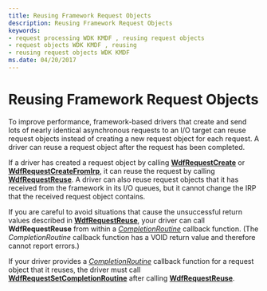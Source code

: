 ```yaml
---
title: Reusing Framework Request Objects
description: Reusing Framework Request Objects
keywords:
- request processing WDK KMDF , reusing request objects
- request objects WDK KMDF , reusing
- reusing request objects WDK KMDF
ms.date: 04/20/2017
---
```


# Reusing Framework Request Objects





To improve performance, framework-based drivers that create and send lots of nearly identical asynchronous requests to an I/O target can reuse request objects instead of creating a new request object for each request. A driver can reuse a request object after the request has been completed.

If a driver has created a request object by calling [**WdfRequestCreate**](/windows-hardware/drivers/ddi/wdfrequest/nf-wdfrequest-wdfrequestcreate) or [**WdfRequestCreateFromIrp**](/windows-hardware/drivers/ddi/wdfrequest/nf-wdfrequest-wdfrequestcreatefromirp), it can reuse the request by calling [**WdfRequestReuse**](/windows-hardware/drivers/ddi/wdfrequest/nf-wdfrequest-wdfrequestreuse). A driver can also reuse request objects that it has received from the framework in its I/O queues, but it cannot change the IRP that the received request object contains.

If you are careful to avoid situations that cause the unsuccessful return values described in [**WdfRequestReuse**](/windows-hardware/drivers/ddi/wdfrequest/nf-wdfrequest-wdfrequestreuse), your driver can call **WdfRequestReuse** from within a [*CompletionRoutine*](/windows-hardware/drivers/ddi/wdfrequest/nc-wdfrequest-evt_wdf_request_completion_routine) callback function. (The *CompletionRoutine* callback function has a VOID return value and therefore cannot report errors.)

If your driver provides a [*CompletionRoutine*](/windows-hardware/drivers/ddi/wdfrequest/nc-wdfrequest-evt_wdf_request_completion_routine) callback function for a request object that it reuses, the driver must call [**WdfRequestSetCompletionRoutine**](/windows-hardware/drivers/ddi/wdfrequest/nf-wdfrequest-wdfrequestsetcompletionroutine) after calling [**WdfRequestReuse**](/windows-hardware/drivers/ddi/wdfrequest/nf-wdfrequest-wdfrequestreuse).

 

